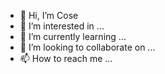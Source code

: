 - 👋 Hi, I’m Cose
- 👀 I’m interested in ...
- 🌱 I’m currently learning ...
- 💞️ I’m looking to collaborate on ...
- 📫 How to reach me ...

<!---
Monbrrt/Monbrrt is a ✨ special ✨ repository because its `README.md` (this file) appears on your GitHub profile.
You can click the Preview link to take a look at your changes.
--->
